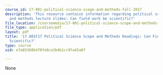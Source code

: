 ```yaml
---
course_id: 17-801-political-science-scope-and-methods-fall-2017
description: 'This resource contains information regarding political science scope
  and methods lecture slides: Can field work be scientific?'
file_location: /coursemedia/17-801-political-science-scope-and-methods-fall-2017/e7e85368b478fe9ca3b4b1cc97a45a0f_MIT17_801F17_FieldWork.pdf
file_type: application/pdf
layout: pdf
title: '17.801F17 Political Science Scope and Methods Readings: Can Field Work Be
  Scientific?'
type: course
uid: e7e85368b478fe9ca3b4b1cc97a45a0f

---
```

None